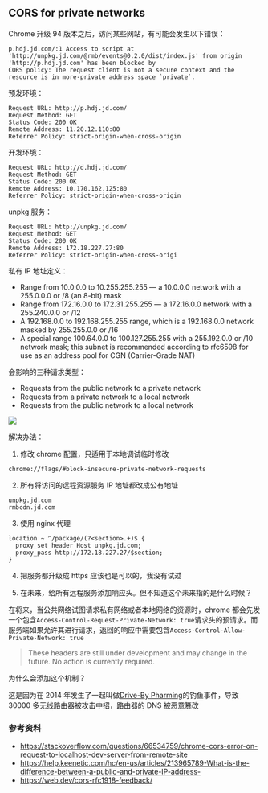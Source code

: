 ## CORS for private networks

Chrome 升级 94 版本之后，访问某些网站，有可能会发生以下错误：

```
p.hdj.jd.com/:1 Access to script at 'http://unpkg.jd.com/@rmb/events@0.2.0/dist/index.js' from origin 'http://p.hdj.jd.com' has been blocked by 
CORS policy: The request client is not a secure context and the resource is in more-private address space `private`.
```

预发环境：

```
Request URL: http://p.hdj.jd.com/
Request Method: GET
Status Code: 200 OK
Remote Address: 11.20.12.110:80
Referrer Policy: strict-origin-when-cross-origin
```

开发环境：

```
Request URL: http://d.hdj.jd.com/
Request Method: GET
Status Code: 200 OK
Remote Address: 10.170.162.125:80
Referrer Policy: strict-origin-when-cross-origin
```

unpkg 服务：

```
Request URL: http://unpkg.jd.com/
Request Method: GET
Status Code: 200 OK
Remote Address: 172.18.227.27:80
Referrer Policy: strict-origin-when-cross-origi
```

私有 IP 地址定义：

* Range from 10.0.0.0 to 10.255.255.255 — a 10.0.0.0 network with a 255.0.0.0 or /8 (an 8-bit) mask
* Range from 172.16.0.0 to 172.31.255.255 — a 172.16.0.0 network with a 255.240.0.0 or /12
* A 192.168.0.0 to 192.168.255.255 range, which is a 192.168.0.0 network masked by 255.255.0.0 or /16
* A special range 100.64.0.0 to 100.127.255.255 with a 255.192.0.0 or /10 network mask; this subnet is recommended according to rfc6598 for use as an address pool for CGN (Carrier-Grade NAT)

会影响的三种请求类型：

* Requests from the public network to a private network
* Requests from a private network to a local network
* Requests from the public network to a local network

![](https://web-dev.imgix.net/image/admin/kYpJXAxP6a3hphO4uzZX.png?auto=format&w=845)

解决办法：

1. 修改 chrome 配置，只适用于本地调试临时修改

```
chrome://flags/#block-insecure-private-network-requests
```

2. 所有将访问的远程资源服务 IP 地址都改成公有地址

```
unpkg.jd.com
rmbcdn.jd.com
```

3. 使用 nginx 代理

```
location ~ ^/package/(?<section>.+)$ {
  proxy_set_header Host unpkg.jd.com;
  proxy_pass http://172.18.227.27/$section;
}
```

4. 把服务都升级成 https 应该也是可以的，我没有试过

5. 在未来，给所有远程服务添加响应头。但不知道这个未来指的是什么时候？

在将来，当公共网络试图请求私有网络或者本地网络的资源时，chrome 都会先发一个包含`Access-Control-Request-Private-Network: true`请求头的预请求。而服务端如果允许其进行请求，返回的响应中需要包含`Access-Control-Allow-Private-Network: true`

> These headers are still under development and may change in the future. No action is currently required.

为什么会添加这个机制？

这是因为在 2014 年发生了一起叫做[Drive-By Pharming](https://link.springer.com/chapter/10.1007/978-3-540-77048-0_38)的钓鱼事件，导致 30000 多无线路由器被攻击中招，路由器的 DNS 被恶意篡改

### 参考资料

* https://stackoverflow.com/questions/66534759/chrome-cors-error-on-request-to-localhost-dev-server-from-remote-site
* https://help.keenetic.com/hc/en-us/articles/213965789-What-is-the-difference-between-a-public-and-private-IP-address-
* https://web.dev/cors-rfc1918-feedback/


